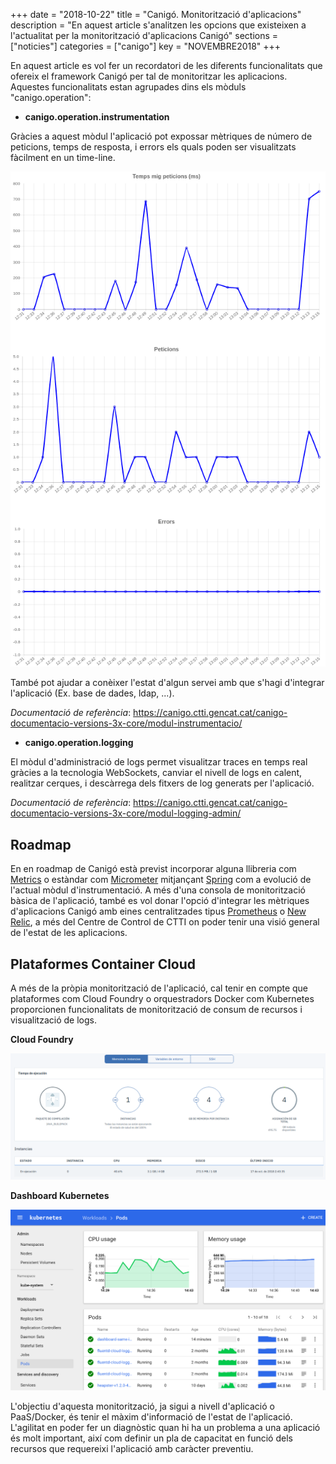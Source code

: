 +++
date        = "2018-10-22"
title       = "Canigó. Monitorització d'aplicacions"
description = "En aquest article s'analitzen les opcions que existeixen a l'actualitat per la monitorització d'aplicacions Canigó"
sections    = ["noticies"]
categories  = ["canigo"]
key         = "NOVEMBRE2018"
+++

En aquest article es vol fer un recordatori de les diferents funcionalitats que ofereix el framework Canigó per tal de monitoritzar les aplicacions. Aquestes funcionalitats estan agrupades dins els mòduls "canigo.operation":

* **canigo.operation.instrumentation**

Gràcies a aquest mòdul l'aplicació pot expossar mètriques de número de peticions, temps de resposta, i errors els quals poden ser visualitzats fàcilment en un time-line.

![Instrumentació Canigó](/images/news/instrumentacio-canigo.png)

També pot ajudar a conèixer l'estat d'algun servei amb que s'hagi d'integrar l'aplicació (Ex. base de dades, ldap, ...).

_Documentació de referència_: https://canigo.ctti.gencat.cat/canigo-documentacio-versions-3x-core/modul-instrumentacio/

* **canigo.operation.logging**

El mòdul d'administració de logs permet visualitzar traces en temps real gràcies a la tecnologia WebSockets, canviar el nivell de logs en calent, realitzar cerques, i descàrrega dels fitxers de log generats per l'aplicació.

_Documentació de referència_: https://canigo.ctti.gencat.cat/canigo-documentacio-versions-3x-core/modul-logging-admin/

## Roadmap

En en roadmap de Canigó està previst incorporar alguna llibreria com [Metrics](https://metrics.dropwizard.io/) o estàndar com [Micrometer](https://micrometer.io/) mitjançant [Spring](https://spring.io/blog/2018/03/16/micrometer-spring-boot-2-s-new-application-metrics-collector) com a evolució de l'actual mòdul d'instrumentació. A més d'una consola de monitorització bàsica de l'aplicació, també es vol donar l'opció d'integrar les mètriques d'aplicacions Canigó amb eines centralitzades tipus [Prometheus](https://prometheus.io/) o [New Relic](https://newrelic.com/), a més del Centre de Control de CTTI on poder tenir una visió general de l'estat de les aplicacions.

## Plataformes Container Cloud

A més de la pròpia monitorització de l'aplicació, cal tenir en compte que plataformes com Cloud Foundry o orquestradors Docker com Kubernetes proporcionen funcionalitats de monitorització de consum de recursos i visualització de logs.

**Cloud Foundry**

![CloudFoundry Monitoring](/images/news/cloudfoundry-monitoring.png)

**Dashboard Kubernetes**

![Kubernetes Monitoring](/images/news/kubernetes-monitoring.png)

L'objectiu d'aquesta monitorització, ja sigui a nivell d'aplicació o PaaS/Docker, és tenir el màxim d'informació de l'estat de l'aplicació. L'agilitat en poder fer un diagnòstic quan hi ha un problema a una aplicació és molt important, així com definir un pla de capacitat en funció dels recursos que requereixi l'aplicació amb caràcter preventiu.

